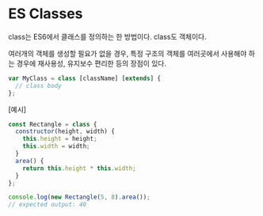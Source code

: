 # ES Classes

class는 ES6에서 클래스를 정의하는 한 방법이다.  class도 객체이다.



여러개의 객체를 생성할 필요가 없을 경우, 특정 구조의 객체를 여러곳에서 사용해야 하는 경우에 재사용성, 유지보수 편리한 등의 장점이 있다.



```javascript
var MyClass = class [className] [extends] {
  // class body
};
```



[예시]

```javascript
const Rectangle = class {
  constructor(height, width) {
    this.height = height;
    this.width = width;
  }
  area() {
    return this.height * this.width;
  }
};

console.log(new Rectangle(5, 8).area());
// expected output: 40
```

